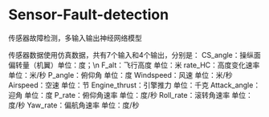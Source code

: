 # Sensor-Fault-detection
传感器故障检测，多输入输出神经网络模型

传感器数据使用仿真数据，共有7个输入和4个输出，分别是：
    CS_angle：操纵面偏转量（机翼）单位：度；\n
    F_alt：飞行高度 单位：米
    rate_HC：高度变化速率 单位：米/秒
    P_angle：俯仰角 单位：度
    Windspeed：风速 单位：米/秒
    Airspeed：空速 单位：节
    Engine_thrust：引擎推力 单位：千克
    Attack_angle：迎角 单位：度
    P_rate：俯仰角速率 单位：度/秒
    Roll_rate：滚转角速率 单位：度/秒
    Yaw_rate：偏航角速率 单位：度/秒